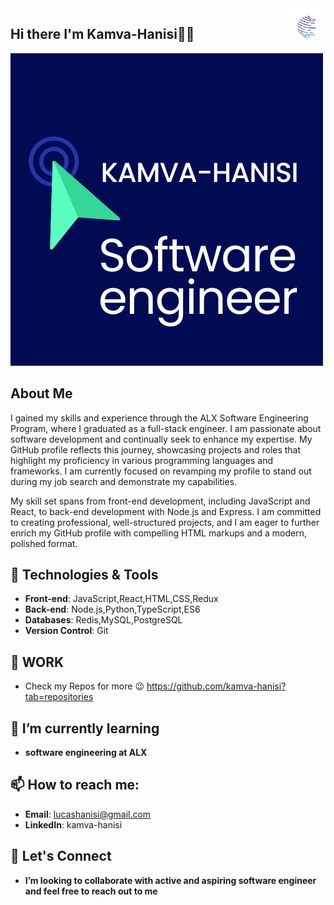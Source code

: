 <img src="images.jpeg" alt="" title="" align="right" height="60" />

## Hi there I'm Kamva-Hanisi👋✨

<img src="kay Logo.png" alt="">

## About Me

I gained my skills and experience through the ALX Software Engineering Program, where I graduated as a full-stack engineer. I am passionate about software development and continually seek to enhance my expertise. My GitHub profile reflects this journey, showcasing projects and roles that highlight my proficiency in various programming languages and frameworks. I am currently focused on revamping my profile to stand out during my job search and demonstrate my capabilities.

My skill set spans from front-end development, including JavaScript and React, to back-end development with Node.js and Express. I am committed to creating professional, well-structured projects, and I am eager to further enrich my GitHub profile with compelling HTML markups and a modern, polished format.

## 🔧 Technologies & Tools

- **Front-end**: JavaScript,React,HTML,CSS,Redux
- **Back-end**: Node.js,Python,TypeScript,ES6
- **Databases**: Redis,MySQL,PostgreSQL
- **Version Control**: Git

## 📝 WORK

- Check my Repos for more 😉
  https://github.com/kamva-hanisi?tab=repositories

## 🌱 I’m currently learning

- **software engineering at ALX**

## 📫 How to reach me:

- **Email**: lucashanisi@gmail.com
- **LinkedIn**: kamva-hanisi
  
## 👯 Let's Connect

- **I’m looking to collaborate with active and aspiring software engineer and feel free to reach out to me**
